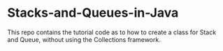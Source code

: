 # Stacks-and-Queues-in-Java
This repo contains the tutorial code as to how to create a class for Stack and Queue, without using the Collections framework.
